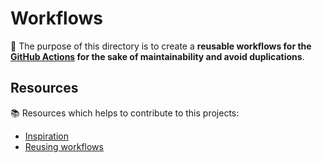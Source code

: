 # Workflows

🎯 The purpose of this directory is to create a **reusable workflows for the
[GitHub Actions] for the sake of maintainability and avoid duplications**.

[github actions]: https://docs.github.com/en/actions/quickstart

## Resources

📚 Resources which helps to contribute to this projects:

-   [Inspiration]
-   [Reusing workflows]

[inspiration]: https://dev.to/geromegrignon/github-actions-full-ci-cd-javascript-workflow-39om
[reusing workflows]: https://docs.github.com/en/actions/using-workflows/reusing-workflows
